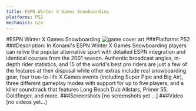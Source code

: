 ```yaml
---
title: ESPN Winter X Games Snowboarding
platforms: PS2
mechanics: n/a
---
```

#ESPN Winter X Games Snowboarding
![game cover art](//images.igdb.com/igdb/image/upload/t_cover_big/ludqg8zw4csyraj9jxeb.jpg "Logo Title Text 1")
###Platforms
PS2
###Description:
In Konami's ESPN Winter X Games Snowboarding players can relive the popular alternative sport with detailed ESPN integration and identical courses from the 2001 season. Authentic broadcast angles, in-depth rider statistics, and 15 of the world's best pro riders are just a few of the features at their disposal while other extras include real snowboarding gear, four true-to-life X Games events (including Super Pipe and Big Air), three different gameplay modes with support for up to five players, and a killer soundtrack that features Long Beach Dub Allstars, Primer 55, Goldfinger, and more.
###Screenshots
[no screenshots yet ...]
###Video
[no videos yet...]
